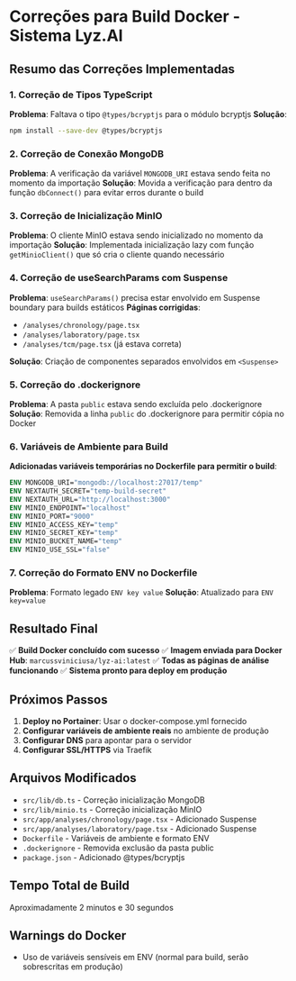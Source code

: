 # Correções para Build Docker - Sistema Lyz.AI

## Resumo das Correções Implementadas

### 1. Correção de Tipos TypeScript
**Problema**: Faltava o tipo `@types/bcryptjs` para o módulo bcryptjs
**Solução**: 
```bash
npm install --save-dev @types/bcryptjs
```

### 2. Correção de Conexão MongoDB
**Problema**: A verificação da variável `MONGODB_URI` estava sendo feita no momento da importação
**Solução**: Movida a verificação para dentro da função `dbConnect()` para evitar erros durante o build

### 3. Correção de Inicialização MinIO
**Problema**: O cliente MinIO estava sendo inicializado no momento da importação
**Solução**: Implementada inicialização lazy com função `getMinioClient()` que só cria o cliente quando necessário

### 4. Correção de useSearchParams com Suspense
**Problema**: `useSearchParams()` precisa estar envolvido em Suspense boundary para builds estáticos
**Páginas corrigidas**:
- `/analyses/chronology/page.tsx`
- `/analyses/laboratory/page.tsx`
- `/analyses/tcm/page.tsx` (já estava correta)

**Solução**: Criação de componentes separados envolvidos em `<Suspense>`

### 5. Correção do .dockerignore
**Problema**: A pasta `public` estava sendo excluída pelo .dockerignore
**Solução**: Removida a linha `public` do .dockerignore para permitir cópia no Docker

### 6. Variáveis de Ambiente para Build
**Adicionadas variáveis temporárias no Dockerfile para permitir o build**:
```dockerfile
ENV MONGODB_URI="mongodb://localhost:27017/temp"
ENV NEXTAUTH_SECRET="temp-build-secret"
ENV NEXTAUTH_URL="http://localhost:3000"
ENV MINIO_ENDPOINT="localhost"
ENV MINIO_PORT="9000"
ENV MINIO_ACCESS_KEY="temp"
ENV MINIO_SECRET_KEY="temp"
ENV MINIO_BUCKET_NAME="temp"
ENV MINIO_USE_SSL="false"
```

### 7. Correção do Formato ENV no Dockerfile
**Problema**: Formato legado `ENV key value`
**Solução**: Atualizado para `ENV key=value`

## Resultado Final

✅ **Build Docker concluído com sucesso**
✅ **Imagem enviada para Docker Hub**: `marcussviniciusa/lyz-ai:latest`
✅ **Todas as páginas de análise funcionando**
✅ **Sistema pronto para deploy em produção**

## Próximos Passos

1. **Deploy no Portainer**: Usar o docker-compose.yml fornecido
2. **Configurar variáveis de ambiente reais** no ambiente de produção
3. **Configurar DNS** para apontar para o servidor
4. **Configurar SSL/HTTPS** via Traefik

## Arquivos Modificados

- `src/lib/db.ts` - Correção inicialização MongoDB
- `src/lib/minio.ts` - Correção inicialização MinIO
- `src/app/analyses/chronology/page.tsx` - Adicionado Suspense
- `src/app/analyses/laboratory/page.tsx` - Adicionado Suspense
- `Dockerfile` - Variáveis de ambiente e formato ENV
- `.dockerignore` - Removida exclusão da pasta public
- `package.json` - Adicionado @types/bcryptjs

## Tempo Total de Build
Aproximadamente 2 minutos e 30 segundos

## Warnings do Docker
- Uso de variáveis sensíveis em ENV (normal para build, serão sobrescritas em produção) 